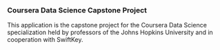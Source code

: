 ### Coursera Data Science Capstone Project

This application is the capstone project for the Coursera Data Science specialization held by professors of the Johns Hopkins University and in cooperation with SwiftKey.
